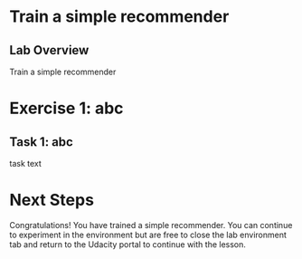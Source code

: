 # Train a simple recommender

## Lab Overview

Train a simple recommender

# Exercise 1: abc

## Task 1: abc

task text

# Next Steps

Congratulations! You have trained a simple recommender. You can continue to experiment in the environment but are free to close the lab environment tab and return to the Udacity portal to continue with the lesson.